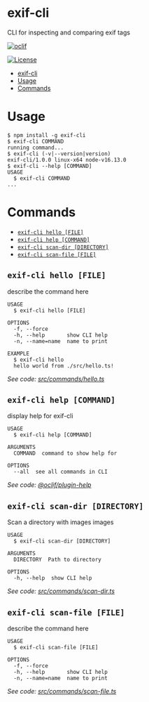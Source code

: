 # exif-cli

CLI for inspecting and comparing exif tags

[![oclif](https://img.shields.io/badge/cli-oclif-brightgreen.svg)](https://oclif.io)

<!-- [![Version](https://img.shields.io/npm/v/exif-cli.svg)](https://npmjs.org/package/exif-cli) -->
<!-- [![Downloads/week](https://img.shields.io/npm/dw/exif-cli.svg)](https://npmjs.org/package/exif-cli) -->

[![License](https://img.shields.io/npm/l/exif-cli.svg)](https://github.com/kbd-overlord/exif-cli/blob/master/package.json)

<!-- toc -->
* [exif-cli](#exif-cli)
* [Usage](#usage)
* [Commands](#commands)
<!-- tocstop -->

# Usage

<!-- usage -->
```sh-session
$ npm install -g exif-cli
$ exif-cli COMMAND
running command...
$ exif-cli (-v|--version|version)
exif-cli/1.0.0 linux-x64 node-v16.13.0
$ exif-cli --help [COMMAND]
USAGE
  $ exif-cli COMMAND
...
```
<!-- usagestop -->

# Commands

<!-- commands -->
* [`exif-cli hello [FILE]`](#exif-cli-hello-file)
* [`exif-cli help [COMMAND]`](#exif-cli-help-command)
* [`exif-cli scan-dir [DIRECTORY]`](#exif-cli-scan-dir-directory)
* [`exif-cli scan-file [FILE]`](#exif-cli-scan-file-file)

## `exif-cli hello [FILE]`

describe the command here

```
USAGE
  $ exif-cli hello [FILE]

OPTIONS
  -f, --force
  -h, --help       show CLI help
  -n, --name=name  name to print

EXAMPLE
  $ exif-cli hello
  hello world from ./src/hello.ts!
```

_See code: [src/commands/hello.ts](https://github.com/kbd-overlord/exif-cli/blob/v1.0.0/src/commands/hello.ts)_

## `exif-cli help [COMMAND]`

display help for exif-cli

```
USAGE
  $ exif-cli help [COMMAND]

ARGUMENTS
  COMMAND  command to show help for

OPTIONS
  --all  see all commands in CLI
```

_See code: [@oclif/plugin-help](https://github.com/oclif/plugin-help/blob/v3.2.12/src/commands/help.ts)_

## `exif-cli scan-dir [DIRECTORY]`

Scan a directory with images images

```
USAGE
  $ exif-cli scan-dir [DIRECTORY]

ARGUMENTS
  DIRECTORY  Path to directory

OPTIONS
  -h, --help  show CLI help
```

_See code: [src/commands/scan-dir.ts](https://github.com/kbd-overlord/exif-cli/blob/v1.0.0/src/commands/scan-dir.ts)_

## `exif-cli scan-file [FILE]`

describe the command here

```
USAGE
  $ exif-cli scan-file [FILE]

OPTIONS
  -f, --force
  -h, --help       show CLI help
  -n, --name=name  name to print
```

_See code: [src/commands/scan-file.ts](https://github.com/kbd-overlord/exif-cli/blob/v1.0.0/src/commands/scan-file.ts)_
<!-- commandsstop -->
